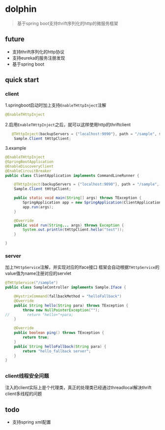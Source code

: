 # dolphin
>基于spring boot支持thrift序列化的http的微服务框架

## future
- 支持thrift序列化的http协议
- 支持eureka的服务注册发现
- 基于spring boot


## quick start
### client
1.springboot启动时加上支持`EnableTHttpInject`注解
```java
@EnableTHttpInject
```
2.启用`EnableTHttpInject`之后，就可以这样使用http的thriftclient

```java
   @THttpInject(backupServers = {"localhost:9090"}, path = "/sample", serviceName = "dolphin-server")
    Sample.Client tHttpClient;

```

3.example
```java
@EnableTHttpInject
@SpringBootApplication
@EnableDiscoveryClient
@EnableCircuitBreaker
public class ClientApplication implements CommandLineRunner {

    @THttpInject(backupServers = {"localhost:9090"}, path = "/sample", serviceName = "dolphin-server")
    Sample.Client tHttpClient;

    public static void main(String[] args) throws TException {
        SpringApplication app = new SpringApplication(ClientApplication.class);
        app.run(args);
    }

    @Override
    public void run(String... args) throws Exception {
        System.out.println(tHttpClient.hello("test"));
    }

}
```

### server
加上`THttpService`注解，并实现对应的Iface接口
框架会自动根据`THttpService`的value值为name注册对应的servlet

```java
@THttpService("/sample")
public class SampleController implements Sample.Iface {

    @HystrixCommand(fallbackMethod = "helloFallback")
    @Override
    public String hello(String para) throws TException {
        throw new NullPointerException("");
//        return "hello+"+para;
    }

    @Override
    public boolean ping() throws TException {
        return true;
    }
    public String helloFallback(String para) {
        return "hello_fallback server";
    }
}

```

## 
### client线程安全问题
注入的client实际上是个代理类，真正的处理类已经通过threadlocal解决thrift client多线程的问题

## todo
- 支持spring xml配置
